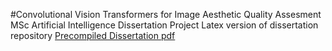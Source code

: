 #Convolutional Vision  Transformers for Image Aesthetic  Quality Assesment 
 MSc Artificial Intelligence Dissertation Project 
Latex version of dissertation repository
[Precompiled  Dissertation pdf](https://drive.google.com/file/d/1xZcDn29cxlDqhJhCF0RY0QOuIJkJcHAX/view?usp=sharing)


